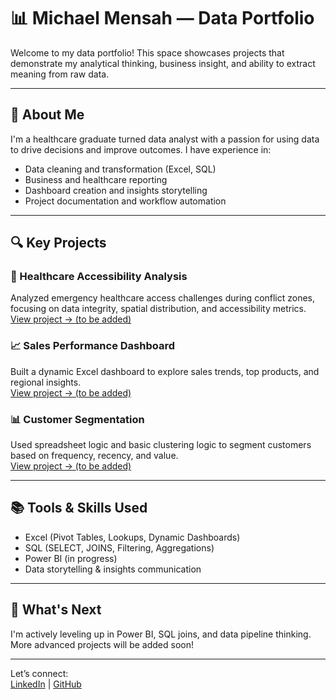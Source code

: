 # 📊 Michael Mensah — Data Portfolio

Welcome to my data portfolio! This space showcases projects that demonstrate my analytical thinking, business insight, and ability to extract meaning from raw data.

---

## 🧠 About Me

I'm a healthcare graduate turned data analyst with a passion for using data to drive decisions and improve outcomes. I have experience in:

- Data cleaning and transformation (Excel, SQL)
- Business and healthcare reporting
- Dashboard creation and insights storytelling
- Project documentation and workflow automation

---

## 🔍 Key Projects

### 🏥 Healthcare Accessibility Analysis  
Analyzed emergency healthcare access challenges during conflict zones, focusing on data integrity, spatial distribution, and accessibility metrics.  
[View project → (to be added)](#)

### 📈 Sales Performance Dashboard  
Built a dynamic Excel dashboard to explore sales trends, top products, and regional insights.  
[View project → (to be added)](#)

### 📊 Customer Segmentation  
Used spreadsheet logic and basic clustering logic to segment customers based on frequency, recency, and value.  
[View project → (to be added)](#)

---

## 📚 Tools & Skills Used

- Excel (Pivot Tables, Lookups, Dynamic Dashboards)
- SQL (SELECT, JOINS, Filtering, Aggregations)
- Power BI (in progress)
- Data storytelling & insights communication

---

## 🌱 What's Next

I'm actively leveling up in Power BI, SQL joins, and data pipeline thinking. More advanced projects will be added soon!

---

Let’s connect:  
[LinkedIn](https://www.linkedin.com/in/michael-boateng-mensah) | [GitHub](https://github.com/mikeboat45)

